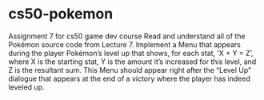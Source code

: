 # cs50-pokemon
Assignment 7 for cs50 game dev course
Read and understand all of the Pokémon source code from Lecture 7.
Implement a Menu that appears during the player Pokémon’s level up that shows, for each stat, ‘X + Y = Z’, where X is the starting stat, 
Y is the amount it’s increased for this level, and Z is the resultant sum. This Menu should appear right after the “Level Up” dialogue 
that appears at the end of a victory where the player has indeed leveled up.
